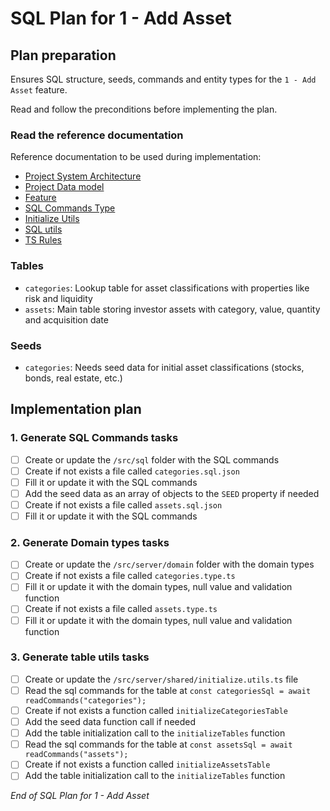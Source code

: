 # SQL Plan for **1 - Add Asset**

## Plan preparation

Ensures SQL structure, seeds, commands and entity types for the `1 - Add Asset` feature.

Read and follow the preconditions before implementing the plan.

### Read the reference documentation

Reference documentation to be used during implementation:

- [Project System Architecture](/docs/systems.blueprint.md)
- [Project Data model](/docs/data-model.blueprint.md)
- [Feature](/docs/1-add_asset/1-add_asset.blueprint.md)
- [SQL Commands Type](/src/server/shared/sql.type.ts)
- [Initialize Utils](/src/server/shared/initialize.utils.ts)
- [SQL utils](/src/server/shared/sql.utils.ts)
- [TS Rules](/.cursor/rules/type-script.mdc)

### Tables

- `categories`: Lookup table for asset classifications with properties like risk and liquidity
- `assets`: Main table storing investor assets with category, value, quantity and acquisition date

### Seeds

- `categories`: Needs seed data for initial asset classifications (stocks, bonds, real estate, etc.)

## Implementation plan

### 1. Generate SQL Commands tasks

- [ ] Create or update the `/src/sql` folder with the SQL commands
- [ ] Create if not exists a file called `categories.sql.json`
- [ ] Fill it or update it with the SQL commands
- [ ] Add the seed data as an array of objects to the `SEED` property if needed
- [ ] Create if not exists a file called `assets.sql.json`
- [ ] Fill it or update it with the SQL commands

### 2. Generate Domain types tasks

- [ ] Create or update the `/src/server/domain` folder with the domain types
- [ ] Create if not exists a file called `categories.type.ts`
- [ ] Fill it or update it with the domain types, null value and validation function
- [ ] Create if not exists a file called `assets.type.ts`
- [ ] Fill it or update it with the domain types, null value and validation function

### 3. Generate table utils tasks

- [ ] Create or update the `/src/server/shared/initialize.utils.ts` file 
- [ ] Read the sql commands for the table at `const categoriesSql = await readCommands("categories");`
- [ ] Create if not exists a function called `initializeCategoriesTable`
- [ ] Add the seed data function call if needed
- [ ] Add the table initialization call to the `initializeTables` function
- [ ] Read the sql commands for the table at `const assetsSql = await readCommands("assets");`
- [ ] Create if not exists a function called `initializeAssetsTable`
- [ ] Add the table initialization call to the `initializeTables` function

_End of SQL Plan for 1 - Add Asset_ 